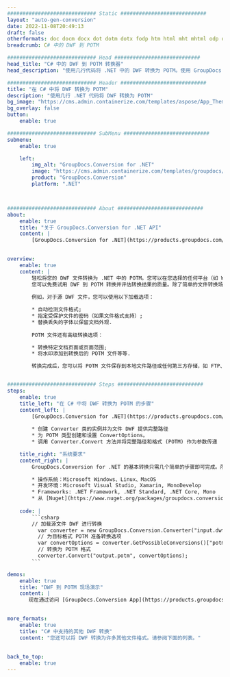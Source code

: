 ```yaml
---
############################# Static ############################
layout: "auto-gen-conversion"
date: 2022-11-08T20:49:13
draft: false
otherformats: doc docm docx dot dotm dotx fodp htm html mht mhtml odp odt otp pot potm potx pps ppsm ppsx ppt pptm pptx rtf
breadcrumb: C# 中的 DWF 到 POTM

############################# Head ############################
head_title: "C# 中的 DWF 到 POTM 转换器"
head_description: "使用几行代码将 .NET 中的 DWF 转换为 POTM。使用 GroupDocs 文档转换 API 转换 160 多种文件格式。"

############################# Header ############################
title: "在 C# 中将 DWF 转换为 POTM"
description: "使用几行 .NET 代码将 DWF 转换为 POTM"
bg_image: "https://cms.admin.containerize.com/templates/aspose/App_Themes/V3/images/bg/header1.png"
bg_overlay: false
button:
    enable: true

############################# SubMenu ############################
submenu:
    enable: true

    left:
        img_alt: "GroupDocs.Conversion for .NET"
        image: "https://cms.admin.containerize.com/templates/groupdocs/images/product-logos/90x90-noborder/groupdocs-conversion-net.png"
        product: "GroupDocs.Conversion"
        platform: ".NET"



############################# About ############################
about:
    enable: true
    title: "关于 GroupDocs.Conversion for .NET API"
    content: |
        [GroupDocs.Conversion for .NET](https://products.groupdocs.com/conversion/net/)可用于转换Microsoft Word、Excel、PowerPoint、PDF、Visio等格式。 GroupDocs.Conversion 是一个独立的 API，适用于需要高性能的后端和内部系统。它不依赖于任何软件，例如 Microsoft 或 Open Office。
    

overview:
    enable: true
    content: |
        轻松将您的 DWF 文件转换为 .NET 中的 POTM。您可以在您选择的任何平台（如 Windows、Linux、macOS）中仅使用几行 C# 代码行。
        您可以免费试用 DWF 到 POTM 转换并评估转换结果的质量。除了简单的文件转换场景，您还可以尝试更高级的选项来加载源 DWF 文件和保存输出 POTM 结果。 
        
        例如，对于源 DWF 文件，您可以使用以下加载选项：

        * 自动检测文件格式;
        * 指定受保护文件的密码（如果文件格式支持）;
        * 替换丢失的字体以保留文档外观.
        
        POTM 文件还有高级转换选项：

        * 转换特定文档页面或页面范围;
        * 将水印添加到转换后的 POTM 文件等等.

        转换完成后，您可以将 POTM 文件保存到本地文件路径或任何第三方存储，如 FTP、Amazon S3、Google Drive、Dropbox 等。请注意 - 将 DWF 转换为 POTM 无需安装任何额外的软件 - 如 MS Office、Open Office、Adobe Acrobat Reader 等。


############################# Steps ############################
steps:
    enable: true
    title_left: "在 C# 中将 DWF 转换为 POTM 的步骤"
    content_left: |
        [GroupDocs.Conversion for .NET](https://products.groupdocs.com/conversion/net/) 使开发人员只需几行代码即可轻松地将 DWF 文件转换为 POTM。
        
        * 创建 Converter 类的实例并为文件 DWF 提供完整路径
        * 为 POTM 类型创建和设置 ConvertOptions。
        * 调用 Converter.Convert 方法并将完整路径和格式 (POTM) 作为参数传递

    title_right: "系统要求"
    content_right: |
        GroupDocs.Conversion for .NET 的基本转换只需几个简单的步骤即可完成。所有主要平台和操作系统都支持我们的 API。在执行以下代码之前，请确保您的系统上安装了以下先决条件。

        * 操作系统：Microsoft Windows、Linux、MacOS
        * 开发环境：Microsoft Visual Studio, Xamarin, MonoDevelop
        * Frameworks: .NET Framework, .NET Standard, .NET Core, Mono
        * 从 [Nuget](https://www.nuget.org/packages/groupdocs.conversion) 获取最新的 GroupDocs.Conversion for .NET
         
    code: |
        ```csharp    
        // 加载源文件 DWF 进行转换
          var converter = new GroupDocs.Conversion.Converter("input.dwf");
          // 为目标格式 POTM 准备转换选项
          var convertOptions = converter.GetPossibleConversions()["potm"].ConvertOptions;
          // 转换为 POTM 格式
          converter.Convert("output.potm", convertOptions);
        ```

demos:
    enable: true
    title: "DWF 到 POTM 现场演示"
    content: |
       现在通过访问 [GroupDocs.Conversion App](https://products.groupdocs.app/conversion/family) 网站将 DWF 转换为 POTM。在线演示具有以下优点
          

more_formats:
    enable: true
    title: "C# 中支持的其他 DWF 转换"
    content: "您还可以将 DWF 转换为许多其他文件格式。请参阅下面的列表。"
       
       
back_to_top:
    enable: true
---
```

